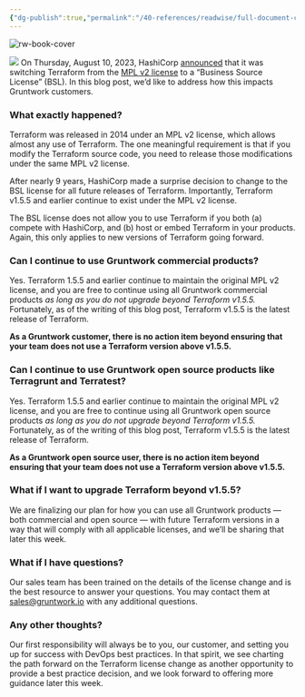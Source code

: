 ```yaml
---
{"dg-publish":true,"permalink":"/40-references/readwise/full-document-contents/the-impact-of-the-hashi-corp-license-change-on-gruntwork-customers/","tags":["rw/articles"]}
---
```


![rw-book-cover](https://miro.medium.com/v2/resize:fit:1024/1*9OIFEnomVZ1dW_kd5kMaww.png)

![](https://miro.medium.com/v2/resize:fit:700/1*9OIFEnomVZ1dW_kd5kMaww.png)
On Thursday, August 10, 2023, HashiCorp [announced](https://www.hashicorp.com/blog/hashicorp-adopts-business-source-license) that it was switching Terraform from the [MPL v2 license](https://www.mozilla.org/en-US/MPL/2.0/FAQ/) to a “Business Source License” (BSL). In this blog post, we’d like to address how this impacts Gruntwork customers.

### What exactly happened?

Terraform was released in 2014 under an MPL v2 license, which allows almost any use of Terraform. The one meaningful requirement is that if you modify the Terraform source code, you need to release those modifications under the same MPL v2 license.

After nearly 9 years, HashiCorp made a surprise decision to change to the BSL license for all future releases of Terraform. Importantly, Terraform v1.5.5 and earlier continue to exist under the MPL v2 license.

The BSL license does not allow you to use Terraform if you both (a) compete with HashiCorp, and (b) host or embed Terraform in your products. Again, this only applies to new versions of Terraform going forward.

### Can I continue to use Gruntwork commercial products?

Yes. Terraform 1.5.5 and earlier continue to maintain the original MPL v2 license, and you are free to continue using all Gruntwork commercial products *as long as you do not upgrade beyond Terraform v1.5.5.* Fortunately, as of the writing of this blog post, Terraform v1.5.5 is the latest release of Terraform.

**As a Gruntwork customer, there is no action item beyond ensuring that your team does not use a Terraform version above v1.5.5.**

### Can I continue to use Gruntwork open source products like Terragrunt and Terratest?

Yes. Terraform 1.5.5 and earlier continue to maintain the original MPL v2 license, and you are free to continue using all Gruntwork open source products *as long as you do not upgrade beyond Terraform v1.5.5.* Fortunately, as of the writing of this blog post, Terraform v1.5.5 is the latest release of Terraform.

**As a Gruntwork open source user, there is no action item beyond ensuring that your team does not use a Terraform version above v1.5.5.**

### What if I want to upgrade Terraform beyond v1.5.5?

We are finalizing our plan for how you can use all Gruntwork products — both commercial and open source — with future Terraform versions in a way that will comply with all applicable licenses, and we’ll be sharing that later this week.

### What if I have questions?

Our sales team has been trained on the details of the license change and is the best resource to answer your questions. You may contact them at [sales@gruntwork.io](mailto:sales@gruntwork.io) with any additional questions.

### Any other thoughts?

Our first responsibility will always be to you, our customer, and setting you up for success with DevOps best practices. In that spirit, we see charting the path forward on the Terraform license change as another opportunity to provide a best practice decision, and we look forward to offering more guidance later this week.
